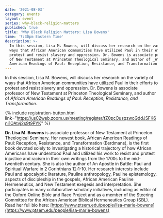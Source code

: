 ```yaml
---
date: '2021-08-03'
category: events
layout: event
series: why-black-religion-matters
published: true
title: 'Why Black Religion Matters: Lisa Bowens'
time: '7:30pm Eastern Time'
description: >-
  In this session, Lisa M. Bowens, will discuss her research on the variety of
  ways that African American communities have utilized Paul in their efforts to
  protest and resist slavery and oppression. Dr. Bowens is associate professor
  of New Testament at Princeton Theological Seminary, and author of _African
  American Readings of Paul: Reception, Resistance, and Transformation._
---
```

In this session, Lisa M. Bowens, will discuss her research on the variety of ways that African American communities have utilized Paul in their efforts to protest and resist slavery and oppression. Dr. Bowens is associate professor of New Testament at Princeton Theological Seminary, and author of _African American Readings of Paul: Reception, Resistance, and Transformation._

{% include registration-button.html link="https://us02web.zoom.us/meeting/register/tZ0pcOusqzwoGddJSFK6ni1OAtvj2s9t9PYK" %}

**Dr. Lisa M. Bowens** is associate professor of New Testament at Princeton Theological Seminary. Her newest book, African American Readings of Paul: Reception, Resistance, and Transformation (Eerdmans), is the first book devoted solely to investigating a historical trajectory of how African Americans have understood Paul and utilized his work to resist and protest injustice and racism in their own writings from the 1700s to the mid-twentieth century. She is also the author of An Apostle in Battle: Paul and Spiritual Warfare in 2 Corinthians 12:1-10. Her research interests include Paul and apocalyptic literature, Pauline anthropology, Pauline epistemology, aspects of discipleship in the gospels, African American Pauline Hermeneutics, and New Testament exegesis and interpretation. She participates in many collaborative scholarly initiatives, including as editor of the Oxford Online Bible and Race Project and as a member of the Steering Committee for the African American Biblical Hermeneutics Group (SBL). Read her full bio here: [https://www.ptsem.edu/people/lisa-marie-bowens](https://www.ptsem.edu/people/lisa-marie-bowens)
